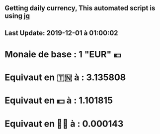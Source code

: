 ## Getting daily currency, This automated script is using [jq](https://stedolan.github.io/jq/)
## Last Update:  2019-12-01 à 01:00:02
 # Monaie de base : 1 "EUR" 💶 
 # Equivaut en 🇹🇳 à :  3.135808 
 # Equivaut en 💵 à : 1.101815
 # Equivaut en 🐱‍💻 à :  0.000143
